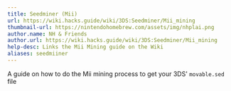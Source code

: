 ```yaml
---
title: Seedminer (Mii)
url: https://wiki.hacks.guide/wiki/3DS:Seedminer/Mii_mining
thumbnail-url: https://nintendohomebrew.com/assets/img/nhplai.png
author.name: NH & Friends
author.url: https://wiki.hacks.guide/wiki/3DS:Seedminer/Mii_mining
help-desc: Links the Mii Mining guide on the Wiki
aliases: seedmiiner
---
```


A guide on how to do the Mii mining process to get your 3DS' `movable.sed` file
